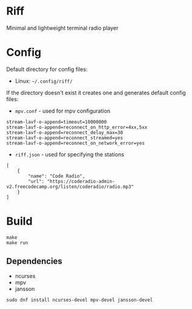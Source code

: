 # Riff
Minimal and lightweight terminal radio player

# Config
Default directory for config files:

- Linux: ```~/.config/riff/```

If the directory doesn't exist it creates one and generates default config files:

- ```mpv.conf``` - used for mpv configuration

```
stream-lavf-o-append=timeout=10000000
stream-lavf-o-append=reconnect_on_http_error=4xx,5xx
stream-lavf-o-append=reconnect_delay_max=30
stream-lavf-o-append=reconnect_streamed=yes
stream-lavf-o-append=reconnect_on_network_error=yes
```

- ```riff.json``` - used for specifying the stations

```
[
    {
        "name": "Code Radio",
        "url": "https://coderadio-admin-v2.freecodecamp.org/listen/coderadio/radio.mp3"
    }
]
```

# Build
```
make
make run
```

## Dependencies
- ncurses
- mpv
- jansson

```
sudo dnf install ncurses-devel mpv-devel jansson-devel
```
